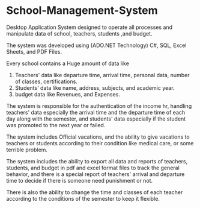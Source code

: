 # School-Management-System
Desktop Application System designed to operate all processes and manipulate data of school, teachers, students ,and budget.

The system was developed using (ADO.NET Technology) C#, SQL, Excel Sheets, and PDF Files.

Every school contains a Huge amount of data like 
1) Teachers' data like departure time, arrival time, personal data, number of classes, certifications.
2) Students' data like name, address, subjects, and academic year.
3) budget data like Revenues, and Expenses.


The system is responsible for the authentication of the income hr, handling teachers' data especially the arrival time and 
the departure time of each day along with the semester, and students' data especially if the student was promoted to the next year or failed.  

The system includes Official vacations, and the ability to give vacations to teachers or students according to their condition like medical care, or some terrible problem.

The system includes the ability to export all data and reports of teachers, students, and budget in pdf and excel format files to track the general behavior, 
and there is a special report of teachers' arrival and departure time to decide if there is someone need punishment or not.

There is also the ability to change the time and classes of each teacher according to the conditions of the semester to keep it flexible.
